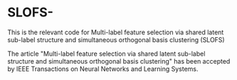 # SLOFS-
This is the relevant code for Multi-label feature selection via shared latent sub-label structure and simultaneous orthogonal basis clustering (SLOFS)

The article "Multi-label feature selection via shared latent sub-label structure and simultaneous orthogonal basis clustering" has been accepted by IEEE Transactions on Neural Networks and Learning Systems.
